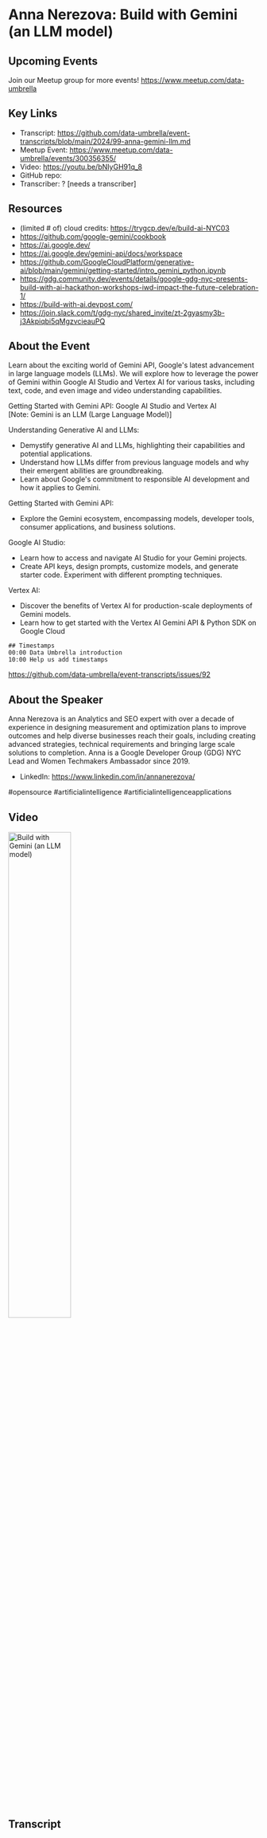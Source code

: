 # Anna Nerezova:  Build with Gemini (an LLM model)

## Upcoming Events
Join our Meetup group for more events!
https://www.meetup.com/data-umbrella

## Key Links
- Transcript: https://github.com/data-umbrella/event-transcripts/blob/main/2024/99-anna-gemini-llm.md
- Meetup Event: https://www.meetup.com/data-umbrella/events/300356355/
- Video: https://youtu.be/bNIyGH91q_8
- GitHub repo:
- Transcriber:  ? [needs a transcriber]

## Resources
- (limited # of) cloud credits: https://trygcp.dev/e/build-ai-NYC03
- https://github.com/google-gemini/cookbook
- https://ai.google.dev/
- https://ai.google.dev/gemini-api/docs/workspace
- https://github.com/GoogleCloudPlatform/generative-ai/blob/main/gemini/getting-started/intro_gemini_python.ipynb
- https://gdg.community.dev/events/details/google-gdg-nyc-presents-build-with-ai-hackathon-workshops-iwd-impact-the-future-celebration-1/
- https://build-with-ai.devpost.com/
- https://join.slack.com/t/gdg-nyc/shared_invite/zt-2gyasmy3b-j3Akpiqbi5qMgzvcieauPQ

## About the Event
Learn about the exciting world of Gemini API, Google's latest advancement in large language models (LLMs). We will explore how to leverage the power of Gemini within Google AI Studio and Vertex AI for various tasks, including text, code, and even image and video understanding capabilities.

Getting Started with Gemini API: Google AI Studio and Vertex AI  
[Note: Gemini is an LLM (Large Language Model)]

Understanding Generative AI and LLMs:  
- Demystify generative AI and LLMs, highlighting their capabilities and potential applications. 
- Understand how LLMs differ from previous language models and why their emergent abilities are groundbreaking. 
- Learn about Google's commitment to responsible AI development and how it applies to Gemini.

Getting Started with Gemini API:  
- Explore the Gemini ecosystem, encompassing models, developer tools, consumer applications, and business solutions.

Google AI Studio:  
- Learn how to access and navigate AI Studio for your Gemini projects.
- Create API keys, design prompts, customize models, and generate starter code. Experiment with different prompting techniques.

Vertex AI:  
- Discover the benefits of Vertex AI for production-scale deployments of Gemini models. 
- Learn how to get started with the Vertex AI Gemini API & Python SDK on Google Cloud


```
## Timestamps
00:00 Data Umbrella introduction
10:00 Help us add timestamps
```

https://github.com/data-umbrella/event-transcripts/issues/92

## About the Speaker
Anna Nerezova is an Analytics and SEO expert with over a decade of experience in designing measurement and optimization plans to improve outcomes and help diverse businesses reach their goals, including creating advanced strategies, technical requirements and bringing large scale solutions to completion. Anna is a Google Developer Group (GDG) NYC Lead and Women Techmakers Ambassador since 2019.

- LinkedIn: https://www.linkedin.com/in/annanerezova/

#opensource #artificialintelligence #artificialintelligenceapplications

## Video
<a href="http://www.youtube.com/watch?feature=player_embedded&v=bNIyGH91q_8" target="_blank"><img src="http://img.youtube.com/vi/bNIyGH91q_8/0.jpg"
alt="Build with Gemini (an LLM model)" width="50%" /></a>


## Transcript
